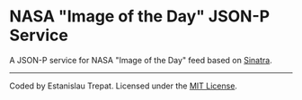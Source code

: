 # NASA "Image of the Day" JSON-P Service

A JSON-P service for NASA "Image of the Day" feed based on [Sinatra](http://www.sinatrarb.com).

---

Coded by Estanislau Trepat. Licensed under the [MIT License](http://www.opensource.org/licenses/mit-license.php).